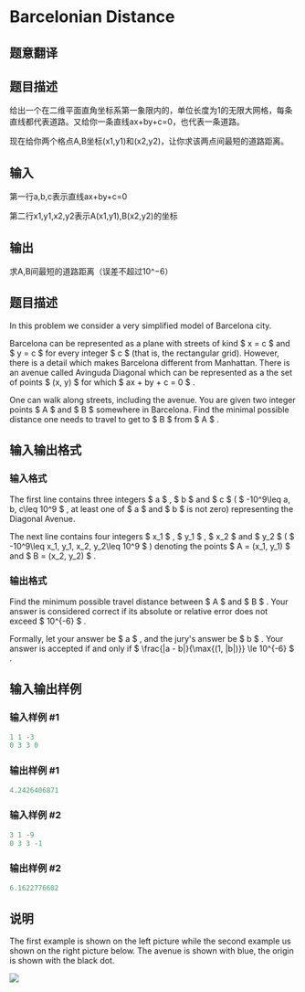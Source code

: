 # Barcelonian Distance

## 题意翻译

## 题目描述

给出一个在二维平面直角坐标系第一象限内的，单位长度为1的无限大网格，每条直线都代表道路。又给你一条直线ax+by+c=0，也代表一条道路。

现在给你两个格点A,B坐标(x1,y1)和(x2,y2)，让你求该两点间最短的道路距离。

## 输入

第一行a,b,c表示直线ax+by+c=0

第二行x1,y1,x2,y2表示A(x1,y1),B(x2,y2)的坐标

## 输出

求A,B间最短的道路距离（误差不超过10^−6）

## 题目描述

In this problem we consider a very simplified model of Barcelona city.

Barcelona can be represented as a plane with streets of kind $ x = c $ and $ y = c $ for every integer $ c $ (that is, the rectangular grid). However, there is a detail which makes Barcelona different from Manhattan. There is an avenue called Avinguda Diagonal which can be represented as a the set of points $ (x, y) $ for which $ ax + by + c = 0 $ .

One can walk along streets, including the avenue. You are given two integer points $ A $ and $ B $ somewhere in Barcelona. Find the minimal possible distance one needs to travel to get to $ B $ from $ A $ .

## 输入输出格式

### 输入格式

The first line contains three integers $ a $ , $ b $ and $ c $ ( $ -10^9\leq a, b, c\leq 10^9 $ , at least one of $ a $ and $ b $ is not zero) representing the Diagonal Avenue.

The next line contains four integers $ x_1 $ , $ y_1 $ , $ x_2 $ and $ y_2 $ ( $ -10^9\leq x_1, y_1, x_2, y_2\leq 10^9 $ ) denoting the points $ A = (x_1, y_1) $ and $ B = (x_2, y_2) $ .

### 输出格式

Find the minimum possible travel distance between $ A $ and $ B $ . Your answer is considered correct if its absolute or relative error does not exceed $ 10^{-6} $ .

Formally, let your answer be $ a $ , and the jury's answer be $ b $ . Your answer is accepted if and only if $ \frac{|a - b|}{\max{(1, |b|)}} \le 10^{-6} $ .

## 输入输出样例

### 输入样例 #1

```cpp
1 1 -3
0 3 3 0

```
### 输出样例 #1

```cpp
4.2426406871

```
### 输入样例 #2

```cpp
3 1 -9
0 3 3 -1

```
### 输出样例 #2

```cpp
6.1622776602

```
## 说明

The first example is shown on the left picture while the second example us shown on the right picture below. The avenue is shown with blue, the origin is shown with the black dot.

![](https://cdn.luogu.com.cn/upload/vjudge_pic/CF1032D/d9be16980f00189d5199b81c1601b819612b0d94.png)

